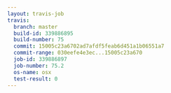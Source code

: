 ```yaml
---
layout: travis-job
travis:
  branch: master
  build-id: 339886895
  build-number: 75
  commit: 15005c23a6702ad7afdf5feab6d451a1b06551a7
  commit-range: 030eefe4e3ec...15005c23a670
  job-id: 339886897
  job-number: 75.2
  os-name: osx
  test-result: 0
---
```

